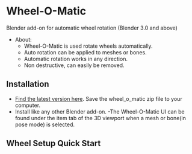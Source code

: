 # Wheel-O-Matic
Blender add-on for automatic wheel rotation (Blender 3.0 and above)
- About:
  - Wheel-O-Matic is used rotate wheels automatically.
  - Auto rotation can be applied to meshes or bones. 
  - Automatic rotation works in any direction.
  - Non destructive, can easily be removed.

## Installation
- [Find the latest version here](https://github.com/TechArtToolBox/wheel-o-matic/releases/latest). Save the wheel_o_matic zip file to your computer.
- Install like any other Blender add-on.
-The Wheel-O-Matic UI can be found under the item tab of the 3D viewport when a mesh or bone(in pose mode) is selected.


## Wheel Setup Quick Start



